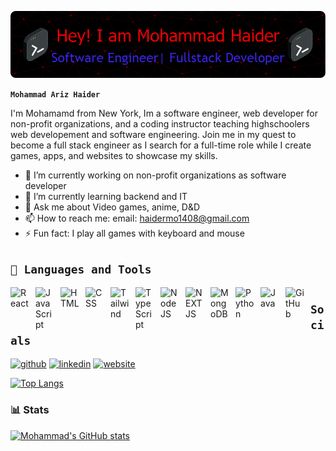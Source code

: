 ![Header](./github-header-image.png)

**` Mohammad Ariz Haider `**

I'm Mohamamd from New York, Im a software engineer, web developer for non-profit organizations, and a coding instructor teaching highschoolers web developement and software engineering. Join me in my quest to become a full stack engineer as I search for a full-time role while I create games, apps, and websites to showcase my skills.



- 🔭 I’m currently working on non-profit organizations as software developer 
- 🌱 I’m currently learning backend and IT 
- 💬 Ask me about Video games, anime, D&D 
- 📫 How to reach me: email: haidermo1408@gmail.com 
- ⚡ Fun fact: I play all games with keyboard and mouse

**`🧰 Languages and Tools`**
---
  <img align="left" alt="React" width="30px" style="padding-right:10px;" src="https://cdn.jsdelivr.net/gh/devicons/devicon/icons/react/react-original.svg" />
  <img align="left" alt="JavaScript" width="30px" style="padding-right:10px;" src="https://cdn.jsdelivr.net/gh/devicons/devicon/icons/javascript/javascript-plain.svg" />
  <img align="left" alt="HTML" width="30px" style="padding-right:10px;" src="https://cdn.jsdelivr.net/gh/devicons/devicon/icons/html5/html5-plain.svg" />
  <img align="left" alt="CSS" width="30px" style="padding-right:10px;" src="https://cdn.jsdelivr.net/gh/devicons/devicon/icons/css3/css3-plain.svg" />
  <img align="left" alt="Tailwind" width="30px" style="padding-right:10px;" src="https://cdn.jsdelivr.net/gh/devicons/devicon@latest/icons/tailwindcss/tailwindcss-original.svg" />
  <img align="left" alt="TypeScript" width="30px" style="padding-right:10px;" src="https://cdn.jsdelivr.net/gh/devicons/devicon/icons/typescript/typescript-plain.svg" />
  <img align="left" alt="NodeJS" width="30px" style="padding-right:10px;" src="https://cdn.jsdelivr.net/gh/devicons/devicon/icons/nodejs/nodejs-original.svg" />
  <img align="left" alt="NEXTJS" width="30px" style="padding-right:10px;" src="https://cdn.jsdelivr.net/gh/devicons/devicon@latest/icons/nextjs/nextjs-original.svg" />
  <img align="left" alt="MongoDB" width="30px" style="padding-right:10px;" src="https://cdn.jsdelivr.net/gh/devicons/devicon@latest/icons/mongodb/mongodb-original.svg" />
  <img align="left" alt="Python" width="30px" style="padding-right:10px;" src="https://cdn.jsdelivr.net/gh/devicons/devicon/icons/python/python-plain.svg" />
  <img align="left" alt="Java" width="30px" style="padding-right:10px;" src="https://cdn.jsdelivr.net/gh/devicons/devicon/icons/java/java-original.svg"/>
  <img align="left" alt="GitHub" width="30px" style="padding-right:10px;" src="https://cdn.jsdelivr.net/gh/devicons/devicon/icons/github/github-original.svg" />

#


**`Socials`**
 --- 
  [<img src="https://cdn.jsdelivr.net/gh/devicons/devicon@latest/icons/github/github-original.svg" alt='github' height='40'>](https://github.com/Ares-93)
  [<img src="https://cdn.jsdelivr.net/gh/devicons/devicon@latest/icons/linkedin/linkedin-original.svg" alt='linkedin' height='40'>](https://www.linkedin.com/in/mhaider93/) 
  [<img src='https://cdn.jsdelivr.net/npm/simple-icons@3.0.1/icons/icloud.svg' alt='website' height='40'>](portflio)

  [![Top Langs](https://github-readme-stats.vercel.app/api/top-langs/?username=Ares-93)](https://github.com/anuraghazra/github-readme-stats)

### 📊 Stats
[![Mohammad's GitHub stats](https://github-readme-stats.vercel.app/api?username=Ares-93&show_icons=true&theme=github_dark)](https://github.com/anuraghazra/github-readme-stats)

